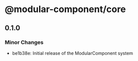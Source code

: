 # @modular-component/core

## 0.1.0

### Minor Changes

- be1b38e: Initial release of the ModularComponent system
